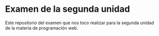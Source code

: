 # Examen de la segunda unidad
Este repositorio del examen que nos toco realizar para la segunda unidad de la materia de programación web.
